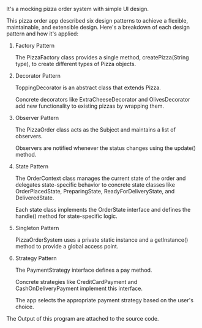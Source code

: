 It's a mocking pizza order system with simple UI design.

This pizza order app described six design patterns to achieve a flexible, maintainable, and extensible design. 
Here's a breakdown of each design pattern and how it's applied:

1. Factory Pattern

   The PizzaFactory class provides a single method, createPizza(String type), to create different types of Pizza objects.
2.  Decorator Pattern

    ToppingDecorator is an abstract class that extends Pizza.
    
    Concrete decorators like ExtraCheeseDecorator and OlivesDecorator add new functionality to existing pizzas by wrapping them.
3. Observer Pattern

   The PizzaOrder class acts as the Subject and maintains a list of observers.

   Observers are notified whenever the status changes using the update() method.
4. State Pattern

   The OrderContext class manages the current state of the order and delegates state-specific behavior to concrete state classes like OrderPlacedState, PreparingState, ReadyForDeliveryState, and DeliveredState.

   Each state class implements the OrderState interface and defines the handle() method for state-specific logic.
5. Singleton Pattern

   PizzaOrderSystem uses a private static instance and a getInstance() method to provide a global access point.
6. Strategy Pattern

   The PaymentStrategy interface defines a pay method.

   Concrete strategies like CreditCardPayment and CashOnDeliveryPayment implement this interface.

   The app selects the appropriate payment strategy based on the user's choice.

The Output of this program are attached to the source code.